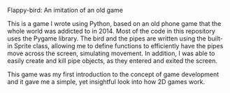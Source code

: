 Flappy-bird: An imitation of an old game

This is a game I wrote using Python, based on an old phone game that the whole world was addicted to in 2014. Most of the code in this repository uses the Pygame 
library. The bird and the pipes are written using the built-in Sprite class, allowing me to define functions to efficiently have the pipes move across the screen,
simulating movement. In addition, I was able to easily create and kill pipe objects, as they entered and exited the screen.

This game was my first introduction to the concept of game development and it gave me a simple, yet insightful look into how 2D games work. 

